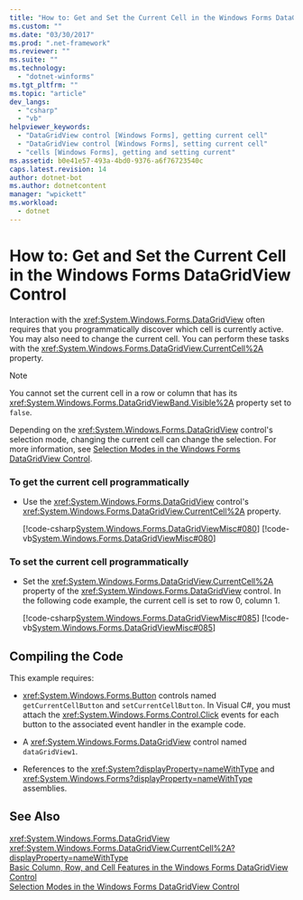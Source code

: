 ```yaml
---
title: "How to: Get and Set the Current Cell in the Windows Forms DataGridView Control"
ms.custom: ""
ms.date: "03/30/2017"
ms.prod: ".net-framework"
ms.reviewer: ""
ms.suite: ""
ms.technology: 
  - "dotnet-winforms"
ms.tgt_pltfrm: ""
ms.topic: "article"
dev_langs: 
  - "csharp"
  - "vb"
helpviewer_keywords: 
  - "DataGridView control [Windows Forms], getting current cell"
  - "DataGridView control [Windows Forms], setting current cell"
  - "cells [Windows Forms], getting and setting current"
ms.assetid: b0e41e57-493a-4bd0-9376-a6f76723540c
caps.latest.revision: 14
author: dotnet-bot
ms.author: dotnetcontent
manager: "wpickett"
ms.workload: 
  - dotnet
---
```

# How to: Get and Set the Current Cell in the Windows Forms DataGridView Control
Interaction with the <xref:System.Windows.Forms.DataGridView> often requires that you programmatically discover which cell is currently active. You may also need to change the current cell. You can perform these tasks with the <xref:System.Windows.Forms.DataGridView.CurrentCell%2A> property.  
  
> [!NOTE]
>  You cannot set the current cell in a row or column that has its <xref:System.Windows.Forms.DataGridViewBand.Visible%2A> property set to `false`.  
  
 Depending on the <xref:System.Windows.Forms.DataGridView> control's selection mode, changing the current cell can change the selection. For more information, see [Selection Modes in the Windows Forms DataGridView Control](../../../../docs/framework/winforms/controls/selection-modes-in-the-windows-forms-datagridview-control.md).  
  
### To get the current cell programmatically  
  
- Use the <xref:System.Windows.Forms.DataGridView> control's <xref:System.Windows.Forms.DataGridView.CurrentCell%2A> property.  
  
   [!code-csharp[System.Windows.Forms.DataGridViewMisc#080](../../../../samples/snippets/csharp/VS_Snippets_Winforms/System.Windows.Forms.DataGridViewMisc/CS/datagridviewmisc.cs#080)]
   [!code-vb[System.Windows.Forms.DataGridViewMisc#080](../../../../samples/snippets/visualbasic/VS_Snippets_Winforms/System.Windows.Forms.DataGridViewMisc/VB/datagridviewmisc.vb#080)]  
  
### To set the current cell programmatically  
  
- Set the <xref:System.Windows.Forms.DataGridView.CurrentCell%2A> property of the <xref:System.Windows.Forms.DataGridView> control. In the following code example, the current cell is set to row 0, column 1.  
  
   [!code-csharp[System.Windows.Forms.DataGridViewMisc#085](../../../../samples/snippets/csharp/VS_Snippets_Winforms/System.Windows.Forms.DataGridViewMisc/CS/datagridviewmisc.cs#085)]
   [!code-vb[System.Windows.Forms.DataGridViewMisc#085](../../../../samples/snippets/visualbasic/VS_Snippets_Winforms/System.Windows.Forms.DataGridViewMisc/VB/datagridviewmisc.vb#085)]  
  
## Compiling the Code  
 This example requires:  
  
-   <xref:System.Windows.Forms.Button> controls named `getCurrentCellButton` and `setCurrentCellButton`. In Visual C#, you must attach the <xref:System.Windows.Forms.Control.Click> events for each button to the associated event handler in the example code.  
  
-   A <xref:System.Windows.Forms.DataGridView> control named `dataGridView1`.  
  
-   References to the <xref:System?displayProperty=nameWithType> and <xref:System.Windows.Forms?displayProperty=nameWithType> assemblies.  
  
## See Also  
 <xref:System.Windows.Forms.DataGridView>  
 <xref:System.Windows.Forms.DataGridView.CurrentCell%2A?displayProperty=nameWithType>  
 [Basic Column, Row, and Cell Features in the Windows Forms DataGridView Control](../../../../docs/framework/winforms/controls/basic-column-row-and-cell-features-wf-datagridview-control.md)  
 [Selection Modes in the Windows Forms DataGridView Control](../../../../docs/framework/winforms/controls/selection-modes-in-the-windows-forms-datagridview-control.md)
